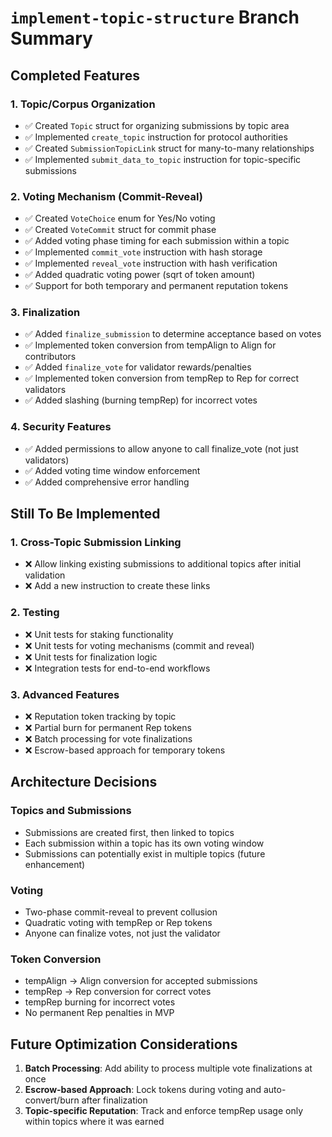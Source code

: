 # `implement-topic-structure` Branch Summary

## Completed Features

### 1. Topic/Corpus Organization

- ✅ Created `Topic` struct for organizing submissions by topic area
- ✅ Implemented `create_topic` instruction for protocol authorities
- ✅ Created `SubmissionTopicLink` struct for many-to-many relationships
- ✅ Implemented `submit_data_to_topic` instruction for topic-specific submissions

### 2. Voting Mechanism (Commit-Reveal)

- ✅ Created `VoteChoice` enum for Yes/No voting
- ✅ Created `VoteCommit` struct for commit phase
- ✅ Added voting phase timing for each submission within a topic
- ✅ Implemented `commit_vote` instruction with hash storage
- ✅ Implemented `reveal_vote` instruction with hash verification
- ✅ Added quadratic voting power (sqrt of token amount)
- ✅ Support for both temporary and permanent reputation tokens

### 3. Finalization

- ✅ Added `finalize_submission` to determine acceptance based on votes
- ✅ Implemented token conversion from tempAlign to Align for contributors
- ✅ Added `finalize_vote` for validator rewards/penalties
- ✅ Implemented token conversion from tempRep to Rep for correct validators
- ✅ Added slashing (burning tempRep) for incorrect votes

### 4. Security Features

- ✅ Added permissions to allow anyone to call finalize_vote (not just validators)
- ✅ Added voting time window enforcement
- ✅ Added comprehensive error handling

## Still To Be Implemented

### 1. Cross-Topic Submission Linking

- ❌ Allow linking existing submissions to additional topics after initial validation
- ❌ Add a new instruction to create these links

### 2. Testing

- ❌ Unit tests for staking functionality
- ❌ Unit tests for voting mechanisms (commit and reveal)
- ❌ Unit tests for finalization logic
- ❌ Integration tests for end-to-end workflows

### 3. Advanced Features

- ❌ Reputation token tracking by topic
- ❌ Partial burn for permanent Rep tokens
- ❌ Batch processing for vote finalizations
- ❌ Escrow-based approach for temporary tokens

## Architecture Decisions

### Topics and Submissions

- Submissions are created first, then linked to topics
- Each submission within a topic has its own voting window
- Submissions can potentially exist in multiple topics (future enhancement)

### Voting

- Two-phase commit-reveal to prevent collusion
- Quadratic voting with tempRep or Rep tokens
- Anyone can finalize votes, not just the validator

### Token Conversion

- tempAlign → Align conversion for accepted submissions
- tempRep → Rep conversion for correct votes
- tempRep burning for incorrect votes
- No permanent Rep penalties in MVP

## Future Optimization Considerations

1. **Batch Processing**: Add ability to process multiple vote finalizations at once
2. **Escrow-based Approach**: Lock tokens during voting and auto-convert/burn after finalization
3. **Topic-specific Reputation**: Track and enforce tempRep usage only within topics where it was earned
